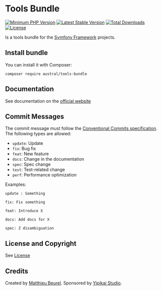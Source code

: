 # Tools Bundle

[![Minimum PHP Version](https://img.shields.io/badge/php-%3E%3D%207.4-8892BF.svg)](https://php.net/)
[![Latest Stable Version](https://img.shields.io/packagist/v/austral/tools-bundle.svg)](https://packagist.org/packages/austral/tools-bundle)
[![Total Downloads](https://poser.pugx.org/austral/tools-bundle/downloads.svg)](https://packagist.org/packages/austral/tools-bundle)
[![License](https://poser.pugx.org/austral/tools-bundle/license.svg)](https://packagist.org/packages/austral/tools-bundle)

Is a tools bundle for the [Symfony Framework](https://symfony.com) projects.

## Install bundle

You can install it with Composer:

```
composer require austral/tools-bundle
```

## Documentation
See documentation on the [official website](https://austral.dev/bundles/tools-bundle)

## Commit Messages

The commit message must follow the [Conventional Commits specification](https://www.conventionalcommits.org/).
The following types are allowed:

* `update`: Update
* `fix`: Bug fix
* `feat`: New feature
* `docs`: Change in the documentation
* `spec`: Spec change
* `test`: Test-related change
* `perf`: Performance optimization

Examples:

    update : Something

    fix: Fix something

    feat: Introduce X

    docs: Add docs for X

    spec: Z disambiguation

## License and Copyright
See [License](https://austral.dev/en/license)

## Credits
Created by [Matthieu Beurel](https://www.mbeurel.com). Sponsored by [Yipikai Studio](https://yipikai.studio).